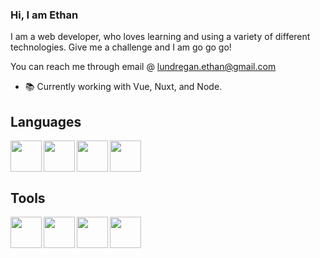 ### Hi, I am Ethan

I am a web developer, who loves learning and using a variety of different technologies. Give me a challenge and I am go go go!

You can reach me through email @ lundregan.ethan@gmail.com

* 📚 Currently working with Vue, Nuxt, and Node.

## Languages

<img align="left" width="50" src="https://cdn.jsdelivr.net/npm/programming-languages-logos/src/html/html.png">
<img align="left" width="50" src="https://cdn.jsdelivr.net/npm/programming-languages-logos/src/css/css.png">
<img align="left" width="50" src="https://cdn.jsdelivr.net/npm/programming-languages-logos/src/javascript/javascript.png">
<img align="" width="50" src="https://cdn.jsdelivr.net/npm/programming-languages-logos/src/typescript/typescript.png">

## Tools

<img align="left" width="50" src="https://upload.wikimedia.org/wikipedia/commons/thumb/9/95/Vue.js_Logo_2.svg/1184px-Vue.js_Logo_2.svg.png">
<img align="left" width="50" src="https://github.githubassets.com/images/modules/logos_page/GitHub-Mark.png">
<img align="left" width="50" src="https://upload.wikimedia.org/wikipedia/commons/8/84/Deno.svg">
<img align="left" width="50" src="https://upload.wikimedia.org/wikipedia/commons/d/d9/Node.js_logo.svg">
